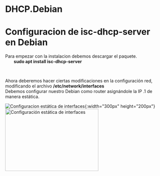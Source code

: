 # DHCP.Debian
<h1>Configuracion de isc-dhcp-server en Debian</h1>

<p>Para empezar con la instalacion debemos descargar el paquete.<br>
&nbsp;&nbsp;&nbsp;&nbsp;&nbsp;&nbsp;&nbsp;<strong>sudo apt install isc-dhcp-server</strong></p>
<br>
<p>Ahora deberemos hacer ciertas modificaciones en la configuración red, modificando el archivo <strong>/etc/network/interfaces</strong><br>
Debemos configurar nuestro Debian como router asignándole la IP .1 de manera estática.</p>

![Configuracion estática de interfaces](https://github.com/EndOfBehelit/DHCP.Debian/assets/154753826/b8a57b13-687f-47ca-b004-6a831a6d047b){:width="300px" height="200px"}
<img src="https://github.com/EndOfBehelit/DHCP.Debian/assets/154753826/b8a57b13-687f-47ca-b004-6a831a6d047b" alt="Configuración estática de interfaces" width="300" height="200px"/>

